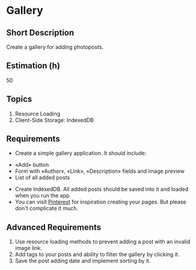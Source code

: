 # Gallery

## Short Description

Create a gallery for adding photoposts.

## Estimation (h)

50

## Topics

1. Resource Loading
2. Client-Side Storage: IndexedDB

## Requirements

* Create a simple gallery application. It should include:

-   «Add» button
-   Form with «Author», «Link», «Description» fields and image preview
-   List of all added posts

* Create IndexedDB. All added posts should be saved into it and loaded when you run the app.
* You can visit [Pinterest](https://www.pinterest.com/) for inspiration creating your pages. But please don't complicate it much.

## Advanced Requirements

1. Use resource loading methods to prevent adding a post with an invalid image link.
2. Add tags to your posts and ability to filter the gallery by clicking it.
3. Save the post adding date and implement sorting by it.
